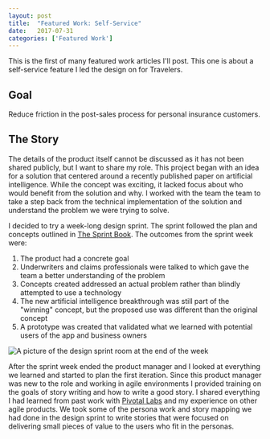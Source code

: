 ```yaml
---
layout: post
title:  "Featured Work: Self-Service"
date:   2017-07-31
categories: ['Featured Work']
---
```

This is the first of many featured work articles I'll post. This one is about a self-service feature I led the design on for Travelers.

## Goal

Reduce friction in the post-sales process for personal insurance customers.

## The Story

The details of the product itself cannot be discussed as it has not been shared publicly, but I want to share my role. This project began with an idea for a solution that centered around a recently published paper on artificial intelligence. While the concept was exciting, it lacked focus about who would benefit from the solution and why. I worked with the team the team to take a step back from the technical implementation of the solution and understand the problem we were trying to solve.

I decided to try a week-long design sprint. The sprint followed the plan and concepts outlined in [The Sprint Book](http://www.thesprintbook.com/). The outcomes from the sprint week were:

1.  The product had a concrete goal
2.  Underwriters and claims professionals were talked to which gave the team a better understanding of the problem
3.  Concepts created addressed an actual problem rather than blindly attempted to use a technology
4.  The new artificial intelligence breakthrough was still part of the "winning" concept, but the proposed use was different than the original concept
5.  A prototype was created that validated what we learned with potential users of the app and business owners

![A picture of the design sprint room at the end of the week](https://s3.amazonaws.com/benjaminjoyce-images/sprint-room.jpg)

After the sprint week ended the product manager and I looked at everything we learned and started to plan the first iteration. Since this product manager was new to the role and working in agile environments I provided training on the goals of story writing and how to write a good story. I shared everything I had learned from past work with [Pivotal Labs](https://www.pivotallabs.com) and my experience on other agile products. We took some of the persona work and story mapping we had done in the design sprint to write stories that were focused on delivering small pieces of value to the users who fit in the personas.
